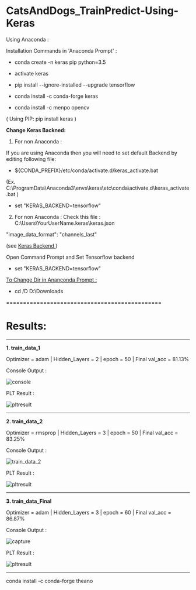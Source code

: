 # CatsAndDogs_TrainPredict-Using-Keras

Using Anaconda :

Installation Commands in 'Anaconda Prompt' :

- conda create -n keras pip python=3.5

- activate keras

- pip install --ignore-installed --upgrade tensorflow

- conda install -c conda-forge keras

- conda install -c menpo opencv


( Using PIP: pip install keras )

<b> Change Keras Backned: </b>

1. For non Anaconda :

If you are using Anaconda then you will need to set default Backend by editing following file:

- ${CONDA_PREFIX}/etc/conda/activate.d/keras_activate.bat

(Ex. C:\ProgramData\Anaconda3\envs\keras\etc\conda\activate.d\keras_activate.bat )

- set "KERAS_BACKEND=tensorflow"

2. For non Anaconda :
Check this file : C:\Users\YourUserName\.keras\keras.json

"image_data_format": "channels_last"

(see <a href="https://keras.io/backend/">Keras Backend <a/> )
  
Open Command Prompt and Set Tensorflow backend

- set "KERAS_BACKEND=tensorflow"


<u> To Change Dir in Ananconda Prompt : </u>

- cd /D D:\Downloads

==============================================

# Results:

--------------

<b> 1. train_data_1 </b>

Optimizer = adam | Hidden_Layers = 2 | epoch = 50 | Final val_acc = 81.13%

Console Output :

![console](https://user-images.githubusercontent.com/27011804/38608379-cf95a2ec-3d98-11e8-8f47-ba2e86988fca.PNG)

PLT Result :

![pltresult](https://user-images.githubusercontent.com/27011804/38608394-d9ae79fc-3d98-11e8-8dde-7c1224920e59.jpg)

--------------
<b> 2. train_data_2 </b>

Optimizer = rmsprop | Hidden_Layers = 3 | epoch = 50 | Final val_acc = 83.25%

Console Output :

![train_data_2](https://user-images.githubusercontent.com/27011804/38619298-7cd4163a-3db9-11e8-9255-01139c277381.PNG)

PLT Result :

![pltresult](https://user-images.githubusercontent.com/27011804/38619248-5e588790-3db9-11e8-94f8-9f2aa8b50b74.jpg)


--------------
<b> 3. train_data_Final </b>

Optimizer = adam | Hidden_Layers = 3 | epoch = 60 | Final val_acc = 86.87%

Console Output :

![capture](https://user-images.githubusercontent.com/27011804/38685259-1a12ed2e-3e8f-11e8-85de-f2cb5354ebc9.PNG)

PLT Result :

![pltresult](https://user-images.githubusercontent.com/27011804/38685244-11b3dea4-3e8f-11e8-8039-0327f57bda34.jpg)


--------------

conda install -c conda-forge theano
